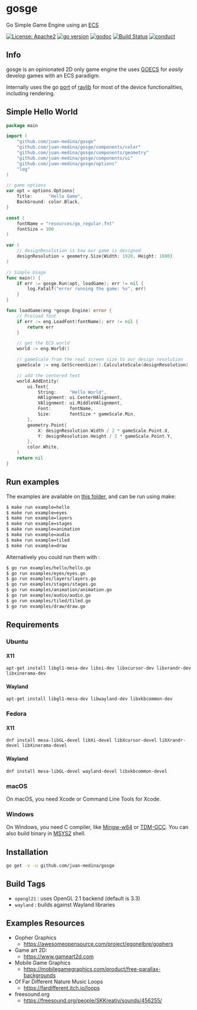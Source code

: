 # gosge
Go Simple Game Engine using an [ECS](https://github.com/juan-medina/goecs)

[![License: Apache2](https://img.shields.io/badge/license-Apache%202-blue.svg)](/LICENSE)
[![go version](https://img.shields.io/github/v/tag/juan-medina/gosge?label=version)](https://pkg.go.dev/mod/github.com/juan-medina/gosge?tab=versions)
[![godoc](https://godoc.org/github.com/juan-medina/gosge?status.svg)](https://pkg.go.dev/github.com/juan-medina/gosge?tab=doc)
[![Build Status](https://travis-ci.com/juan-medina/gosge.svg?branch=main)](https://travis-ci.com/juan-medina/gosge)
[![conduct](https://img.shields.io/badge/code%20of%20conduct-contributor%20covenant%202.0-purple.svg?style=flat-square)](https://www.contributor-covenant.org/version/2/0/code_of_conduct/)

## Info

gosge is an opinionated 2D only game engine the uses [GOECS](https://github.com/juan-medina/goecs) for _easily_ develop games
with an ECS paradigm.

Internally uses the go [port](https://github.com/gen2brain/raylib-go) of [raylib](https://www.raylib.com/) for most of the device functionalities, including rendering.

## Simple Hello World

```go
package main

import (
	"github.com/juan-medina/gosge"
	"github.com/juan-medina/gosge/components/color"
	"github.com/juan-medina/gosge/components/geometry"
	"github.com/juan-medina/gosge/components/ui"
	"github.com/juan-medina/gosge/options"
	"log"
)

// game options
var opt = options.Options{
	Title:      "Hello Game",
	BackGround: color.Black,
}

const (
	fontName = "resources/go_regular.fnt"
	fontSize = 100
)

var (
	// designResolution is how our game is designed
	designResolution = geometry.Size{Width: 1920, Height: 1080}
)

// Simple Usage
func main() {
	if err := gosge.Run(opt, loadGame); err != nil {
		log.Fatalf("error running the game: %v", err)
	}
}

func loadGame(eng *gosge.Engine) error {
	// Preload font
	if err := eng.LoadFont(fontName); err != nil {
		return err
	}

	// get the ECS world
	world := eng.World()

	// gameScale from the real screen size to our design resolution
	gameScale := eng.GetScreenSize().CalculateScale(designResolution)

	// add the centered text
	world.AddEntity(
		ui.Text{
			String:     "Hello World",
			HAlignment: ui.CenterHAlignment,
			VAlignment: ui.MiddleVAlignment,
			Font:       fontName,
			Size:       fontSize * gameScale.Min,
		},
		geometry.Point{
			X: designResolution.Width / 2 * gameScale.Point.X,
			Y: designResolution.Height / 2 * gameScale.Point.Y,
		},
		color.White,
	)
	return nil
}
```

## Run examples

The examples are available on [this folder](/examples), and can be run using make:

```bash
$ make run example=hello
$ make run example=eyes
$ make run example=layers
$ make run example=stages
$ make run example=animation
$ make run example=audio
$ make run example=tiled
$ make run example=draw
```

Alternatively you could run them with :

```bash
$ go run examples/hello/hello.go
$ go run examples/eyes/eyes.go
$ go run examples/layers/layers.go
$ go run examples/stages/stages.go
$ go run examples/animation/animation.go
$ go run examples/audio/audio.go
$ go run examples/tiled/tiled.go
$ go run examples/draw/draw.go
```

## Requirements

### Ubuntu

#### X11

    apt-get install libgl1-mesa-dev libxi-dev libxcursor-dev libxrandr-dev libxinerama-dev

#### Wayland

    apt-get install libgl1-mesa-dev libwayland-dev libxkbcommon-dev

### Fedora

#### X11

    dnf install mesa-libGL-devel libXi-devel libXcursor-devel libXrandr-devel libXinerama-devel

#### Wayland

    dnf install mesa-libGL-devel wayland-devel libxkbcommon-devel

### macOS

On macOS, you need Xcode or Command Line Tools for Xcode.

### Windows

On Windows, you need C compiler, like [Mingw-w64](https://mingw-w64.org) or [TDM-GCC](http://tdm-gcc.tdragon.net/).
You can also build binary in [MSYS2](https://msys2.github.io/) shell.

## Installation

```bash
go get -v -u github.com/juan-medina/gosge
```

## Build Tags

- `opengl21` : uses OpenGL 2.1 backend (default is 3.3)
- `wayland` : builds against Wayland libraries

## Examples Resources
- Gopher Graphics
    - https://awesomeopensource.com/project/egonelbre/gophers
- Game art 2D:
    - https://www.gameart2d.com
-  Mobile Game Graphics
    - https://mobilegamegraphics.com/product/free-parallax-backgrounds
- Of Far Different Nature Music Loops
    - https://fardifferent.itch.io/loops
- freesound.org
    - https://freesound.org/people/SKKreativ/sounds/456255/
